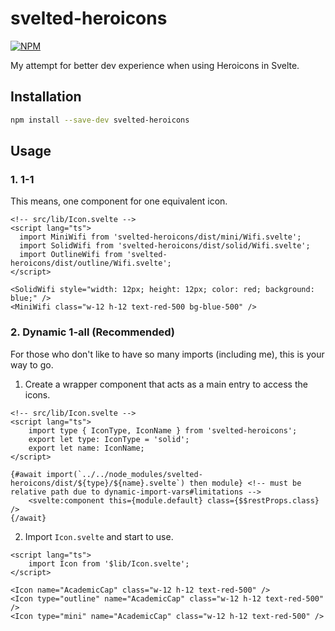 # svelted-heroicons

[![NPM](https://nodei.co/npm/svelted-heroicons.png)](https://npmjs.org/package/svelted-heroicons)

My attempt for better dev experience when using Heroicons in Svelte.

## Installation

```bash
npm install --save-dev svelted-heroicons
```

## Usage

### 1. 1-1

This means, one component for one equivalent icon.

```svelte
<!-- src/lib/Icon.svelte -->
<script lang="ts">
  import MiniWifi from 'svelted-heroicons/dist/mini/Wifi.svelte';
  import SolidWifi from 'svelted-heroicons/dist/solid/Wifi.svelte';
  import OutlineWifi from 'svelted-heroicons/dist/outline/Wifi.svelte';
</script>

<SolidWifi style="width: 12px; height: 12px; color: red; background: blue;" />
<MiniWifi class="w-12 h-12 text-red-500 bg-blue-500" />
```

### 2. Dynamic 1-all (Recommended)

For those who don't like to have so many imports (including me), this is your way to go.

1. Create a wrapper component that acts as a main entry to access the icons.

```svelte
<!-- src/lib/Icon.svelte -->
<script lang="ts">
	import type { IconType, IconName } from 'svelted-heroicons';
	export let type: IconType = 'solid';
	export let name: IconName;
</script>

{#await import(`../../node_modules/svelted-heroicons/dist/${type}/${name}.svelte`) then module} <!-- must be relative path due to dynamic-import-vars#limitations -->
	<svelte:component this={module.default} class={$$restProps.class} />
{/await}
```

2. Import `Icon.svelte` and start to use.

```svelte
<script lang="ts">
	import Icon from '$lib/Icon.svelte';
</script>

<Icon name="AcademicCap" class="w-12 h-12 text-red-500" />
<Icon type="outline" name="AcademicCap" class="w-12 h-12 text-red-500" />
<Icon type="mini" name="AcademicCap" class="w-12 h-12 text-red-500" />
```
